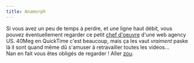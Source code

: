 ```yaml
---
title: Anamorph
---
```


Si vous avez un peu de temps à perdre, et une ligne haut débit, vous pouvez
éventuellement regarder ce petit [chef
d'oeuvre](http://anamorph.wddg.com/40mb.html) d'une web agency US. 40Meg en
QuickTime c'est beaucoup, mais ça les vaut _vraiment_ paske là il sont quand
même dû s'amuser à retravailler toutes les videos...  
Nan en fait vous êtes obligés de regarder ! Aller
[zou](http://anamorph.wddg.com/40mb.html).

